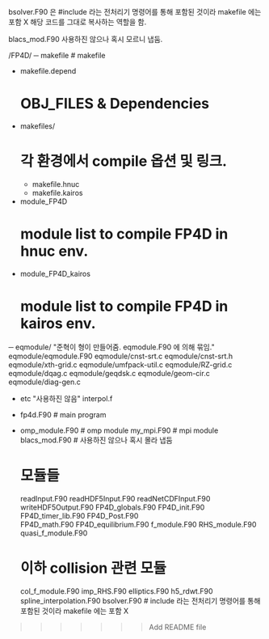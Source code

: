 bsolver.F90 은 #include 라는 전처리기 명령어를 통해 포함된 것이라 makefile 에는 포함 X
    해당 코드를 그대로 복사하는 역할을 함.

blacs_mod.F90
    사용하진 않으나 혹시 모르니 냅둠.

/FP4D/
─ makefile
    # makefile
- makefile.depend
    # OBJ_FILES & Dependencies
- makefiles/
    # 각 환경에서 compile 옵션 및 링크.
    - makefile.hnuc
    - makefile.kairos
- module_FP4D
    # module list to compile FP4D in hnuc env.
- module_FP4D_kairos
    # module list to compile FP4D in kairos env.
─ eqmodule/
    "준혁이 형이 만들어줌. eqmodule.F90 에 의해 묶임."
    eqmodule/eqmodule.F90
    eqmodule/cnst-srt.c
    eqmodule/cnst-srt.h
    eqmodule/xth-grid.c
    eqmodule/umfpack-util.c
    eqmodule/RZ-grid.c
    eqmodule/dqag.c
    eqmodule/geqdsk.c
    eqmodule/geom-cir.c
    eqmodule/diag-gen.c
- etc
    "사용하진 않음"
    interpol.f
- fp4d.F90 # main program

-	omp_module.F90  # omp module
    my_mpi.F90 	    # mpi module
    blacs_mod.F90   # 사용하진 않으나 혹시 몰라 냅둠
    # 모듈들
    readInput.F90		readHDF5Input.F90	    readNetCDFInput.F90		writeHDF5Output.F90 
    FP4D_globals.F90	FP4D_init.F90 		    FP4D_timer_lib.F90		FP4D_Post.F90	 	  
    FP4D_math.F90 		FP4D_equilibrium.F90 	f_module.F90			RHS_module.F90      
    quasi_f_module.F90 			 		
    # 이하 collision 관련 모듈
    col_f_module.F90	imp_RHS.F90	
    elliptics.F90		h5_rdwt.F90			    spline_interpolation.F90 
    bsolver.F90     # include 라는 전처리기 명령어를 통해 포함된 것이라 makefile 에는 포함 X

>>>>>>> Add README file
